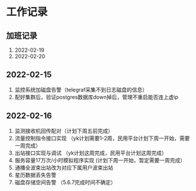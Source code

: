 # 工作记录



## 加班记录

1. 2022-02-19
2. 2022-02-20



## 2022-02-15

1. 监控系统加磁盘告警（telegraf采集不到日志磁盘的信息）
2. 配好集群后，验证postgres数据库down掉后，管理不重启能否连上虚ip



## 2022-02-16

1. 监测接收机回传配对（计划下周五前完成）
2. 流量控制指令接口实现 （yk计划需要1-2周，民用平台计划下周一开始，需要一周完成）
3. 出站接口实现与调试 （yk计划这周完成，民用平台计划这周完成）
4. 服务容量17万次/小时模拟程序实现  (计划下周一开始，暂定需要一周完成）
5. 通播全波束出站改为对应下属用户波束出站
6. 星历数据丢失告警
7. 磁盘存储空间告警
（5.6.7完成时间不确定）

